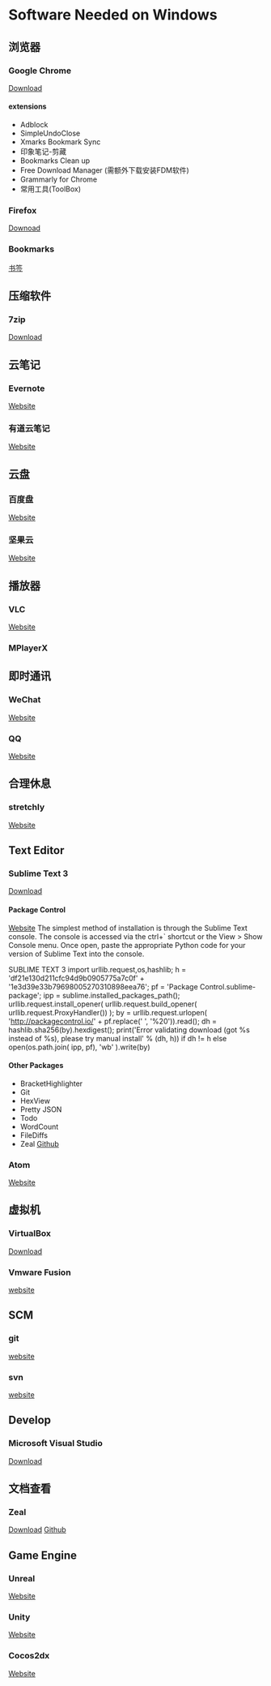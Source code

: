 # Software Needed on Windows

## 浏览器
### Google Chrome
[Download](https://www.google.com/intl/zh-CN/chrome/browser/desktop/index.html)
#### extensions
* Adblock
* SimpleUndoClose
* Xmarks Bookmark Sync
* 印象笔记-剪藏
* Bookmarks Clean up
* Free Download Manager (需额外下载安装FDM软件)
* Grammarly for Chrome
* 常用工具(ToolBox)

### Firefox
[Downoad](https://www.mozilla.org/en-US/firefox/?utm_medium=referral&utm_source=firefox-com)

### Bookmarks
[书签](contents/bookmarks_2017_10_9.html)

## 压缩软件
### 7zip
[Download](http://www.7-zip.org/download.html)

## 云笔记
### Evernote
[Website](https://evernote.com/)
### 有道云笔记
[Website](https://note.youdao.com/)

## 云盘
### 百度盘
[Website](https://pan.baidu.com/)
### 坚果云
[Website](https://www.jianguoyun.com/)

## 播放器
### VLC
[Website](https://www.videolan.org/vlc/index.zh.html)
### MPlayerX
[](http://mplayerx.org)

## 即时通讯
### WeChat
[Website](https://www.wechat.com/en/)
### QQ
[Website](https://im.qq.com/download/)

## 合理休息
### stretchly
[Website](https://hovancik.net/stretchly/downloads/)

## Text Editor
### Sublime Text 3
[Download](http://www.sublimetext.com/3)
#### Package Control
[Website](https://packagecontrol.io/installation#st3)
The simplest method of installation is through the Sublime Text console. The console is accessed via the ctrl+` shortcut or the View > Show Console menu. Once open, paste the appropriate Python code for your version of Sublime Text into the console.

SUBLIME TEXT 3
	import urllib.request,os,hashlib; h = 'df21e130d211cfc94d9b0905775a7c0f' + '1e3d39e33b79698005270310898eea76'; pf = 'Package Control.sublime-package'; ipp = sublime.installed_packages_path(); urllib.request.install_opener( urllib.request.build_opener( urllib.request.ProxyHandler()) ); by = urllib.request.urlopen( 'http://packagecontrol.io/' + pf.replace(' ', '%20')).read(); dh = hashlib.sha256(by).hexdigest(); print('Error validating download (got %s instead of %s), please try manual install' % (dh, h)) if dh != h else open(os.path.join( ipp, pf), 'wb' ).write(by)

#### Other Packages
* BracketHighlighter
* Git
* HexView
* Pretty JSON
* Todo
* WordCount
* FileDiffs
* Zeal [Github](https://github.com/vaanwd/Zeal)

### Atom
[Website](https://atom.io/)

## 虚拟机
### VirtualBox
[Download](https://www.virtualbox.org/wiki/Downloads)
### Vmware Fusion
[website](https://www.vmware.com/products/fusion.html)

## SCM
### git
[website](https://git-scm.com/)
### svn
[website](https://subversion.apache.org/)

## Develop
### Microsoft Visual Studio
[Download](https://www.visualstudio.com/downloads/)

## 文档查看
### Zeal
[Download](https://zealdocs.org/download.html)
[Github](https://github.com/jkozera/zeal.git)

## Game Engine
### Unreal
[Website](https://www.unrealengine.com/en-US/blog)
### Unity
[Website](https://unity3d.com/cn)
### Cocos2dx
[Website](http://www.cocos2d-x.org/)

